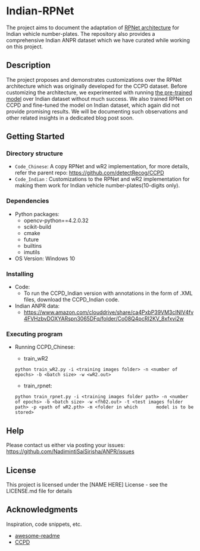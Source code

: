 # Indian-RPNet

The project aims to document the adaptation of [RPNet architecture](https://github.com/detectRecog/CCPD) for Indian vehicle number-plates. The repository also provides a comprehensive Indian ANPR dataset which we have curated while working on this project.

## Description
The project proposes and demonstrates customizations over the RPNet architecture which was originally developed for the CCPD dataset. Before customizing the architecture, we experimented with running [the pre-trained model](https://github.com/detectRecog/CCPD#for-convinence-we-provide-a-trained-wr2-model-and-a-trained-rpnet-model-you-can-download-them-from-google-drive-or-baiduyun) over Indian dataset without much success. We also trained RPNet on CCPD and fine-tuned the model on Indian dataset, which again did not provide promising results. We will be documenting such observations and other related insights in a dedicated blog post soon.

## Getting Started
### Directory structure
* `Code_Chinese`: A copy RPNet and wR2 implementation, for more details, refer the parent repo: https://github.com/detectRecog/CCPD
* `Code_Indian` : Customizations to the RPNet and wR2 implementation for making them work for Indian vehicle number-plates(10-digits only).

### Dependencies

* Python packages:
   * opencv-python==4.2.0.32
   * scikit-build
   * cmake
   * future
   * builtins 
   * imutils
* OS Version: Windows 10

### Installing

* Code:
  * To run the CCPD_Indian version with annotations in the form of .XML files, download the CCPD_Indian code.
* Indian ANPR data:
  * https://www.amazon.com/clouddrive/share/ca4PxbP39VM3cINlV4fv4FVHzbvDOXYARspn3065DFq/folder/Co08Q4pcRI2KV_8xfxvi2w

### Executing program

* Running CCPD_Chinese:

  * train_wR2
  ```
  python train_wR2.py -i <training images folder> -n <number of epochs> -b <batch size> -w <wR2.out>
  ```
  
  * train_rpnet:   
  ```
  python train_rpnet.py -i <training images folder path> -n <number of epochs> -b <batch size> -w <fh02.out> -t <test images folder path> -p <path of wR2.pth> -m <folder in which       model is to be stored>
  ```

## Help
Please contact us either via posting your issues: https://github.com/NadimintiSaiSirisha/ANPR/issues 

## License

This project is licensed under the [NAME HERE] License - see the LICENSE.md file for details

## Acknowledgments

Inspiration, code snippets, etc.
* [awesome-readme](https://github.com/matiassingers/awesome-readme)
* [CCPD](https://github.com/detectRecog/CCPD)

